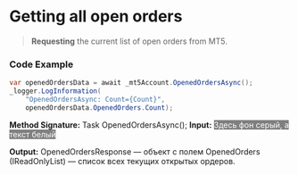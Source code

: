 # Getting all open orders

> **Requesting** the current list of open orders from MT5.
### Code Example

```csharp
var openedOrdersData = await _mt5Account.OpenedOrdersAsync();
_logger.LogInformation(
    "OpenedOrdersAsync: Count={Count}",
    openedOrdersData.OpenedOrders.Count);
```
**Method Signature:** Task<OpenedOrdersResponse> OpenedOrdersAsync();
**Input:**  <span style="background-color:gray; color:white">Здесь фон серый, а текст белый</span>

**Output:** OpenedOrdersResponse — объект с полем
OpenedOrders (IReadOnlyList<OrderInfo>) — список всех текущих открытых ордеров.




